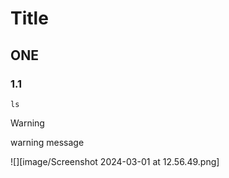 # Title

## ONE

### 1.1

```shell
ls
```


> [!WARNING]
> warning message

![][image/Screenshot 2024-03-01 at 12.56.49.png]